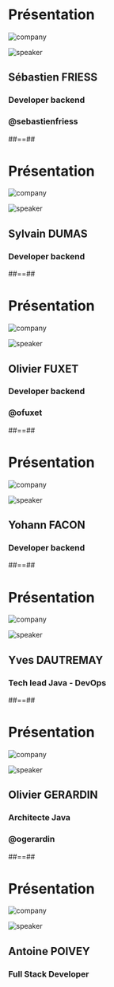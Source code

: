 <!-- .slide: class="speaker-slide" -->

# Présentation

![company](./assets/common/images/logo_sfeir_blanc.png)

![speaker](./assets/common/images/speakers/SebastienFriess.webp)

<h2>Sébastien <span>FRIESS</span></h2>

### Developer backend

<!-- .element: class="icon-rule icon-first" -->

### @sebastienfriess

<!-- .element: class="icon-twitter icon-second" -->

##==##

<!-- .slide: class="speaker-slide" -->

# Présentation

![company](./assets/common/images/logo_sfeir_blanc.png)

![speaker](./assets/common/images/speakers/SylvainDumas.webp)

<h2>Sylvain <span>DUMAS</span></h2>

### Developer backend

<!-- .element: class="icon-rule icon-first" -->

##==##

<!-- .slide: class="speaker-slide" -->

# Présentation

![company](./assets/common/images/logo_sfeir_blanc.png)

![speaker](./assets/common/images/speakers/OlivierFuxet.webp)

<h2>Olivier <span>FUXET</span></h2>

### Developer backend

<!-- .element: class="icon-rule icon-first" -->

### @ofuxet

<!-- .element: class="icon-twitter icon-second" -->

##==##

<!-- .slide: class="speaker-slide" -->

# Présentation

![company](./assets/common/images/logo_sfeir_blanc.png)

![speaker](./assets/common/images/speakers/YohannFacon.webp)

<h2>Yohann <span>FACON</span></h2>

### Developer backend

<!-- .element: class="icon-rule icon-first" -->

##==##

<!-- .slide: class="speaker-slide" -->

# Présentation

![company](./assets/common/images/logo_sfeir_blanc.png)

![speaker](./assets/common/images/speakers/YvesDautremay.webp)

<h2>Yves <span>DAUTREMAY</span></h2>

### Tech lead Java - DevOps

<!-- .element: class="icon-rule icon-first" -->

##==##

<!-- .slide: class="speaker-slide" -->

# Présentation

![company](./assets/common/images/logo_sfeir_blanc.png)

![speaker](./assets/common/images/speakers/OlivierGerardin.webp)

<h2>Olivier <span>GERARDIN</span></h2>

### Architecte Java

<!-- .element: class="icon-rule icon-first" -->

### @ogerardin

<!-- .element: class="icon-twitter icon-second" -->

##==##

<!-- .slide: class="speaker-slide" -->

# Présentation

![company](./assets/common/images/logo_sfeir_blanc.png)

![speaker](./assets/common/images/speakers/AntoinePoivey.webp)

<h2>Antoine <span>POIVEY</span></h2>

### Full Stack Developer

<!-- .element: class="icon-rule icon-first" -->
